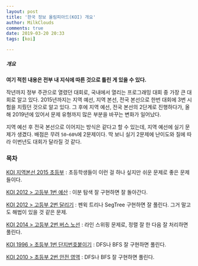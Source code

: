 ```yaml
---
layout: post
title: '한국 정보 올림피아드(KOI) 개요'
author: MilkClouds
comments: true
date: 2019-03-20 20:33
tags: [koi]

---
```


##### 개요

**여기 적힌 내용은 전부 내 지식에 따른 것으로 틀린 게 있을 수 있다.**


작년까지 정부 주관으로 열렸던 대회로, 국내에서 열리는 프로그래밍 대회 중 가장 큰 대회로 알고 있다. 2015년까지는 지역 예선, 지역 본선, 전국 본선으로 한번 대회에 3번 시험을 치뤘던 것으로 알고 있다. 그 후에 지역 예선, 전국 본선의 2단계로 진행하다가, 올해 2019년에 있어서 문제 유형까지 많은 부분을 바꾸는 변화가 일어났다.  

지역 예선 후 전국 본선으로 이어지는 방식은 같다고 할 수 있는데, 지역 예선에 실기 문제가 생겼다. 배점은 무려 `50~60%`에 2문제이다. 딱 보니 실기 2문제에 난이도와 질에 따라 이번년도 대회가 달라질 것 같다.  




### 목차  
[KOI 지역본선 2015 초등부](https://milkclouds.github.io/2019/03/20/KOI-%EC%A7%80%EC%97%AD%EB%B3%B8%EC%84%A0-2015-%EC%B4%88%EB%93%B1%EB%B6%80/)
: 초등학생들이 이런 걸 하나 싶지만 쉬운 문제로 좋은 문제들이다.

[KOI 2012 > 고등부 1번 예산](https://milkclouds.github.io/2019/02/04/BOJ-2512-%EC%98%88%EC%82%B0/)
: 이분 탐색 잘 구현하면 잘 돌아간다.

[KOI 2012 > 고등부 2번 달리기](https://milkclouds.github.io/2019/03/15/BOJ-2517-%EB%8B%AC%EB%A6%AC%EA%B8%B0/)
: 펜윅 트리나 SegTree 구현하면 잘 풀린다. 그거 말고도 해법이 있을 것 같은 문제.

[KOI 2014 > 고등부 2번 버스 노선](https://milkclouds.github.io/2019/02/09/BOJ-10165-%EB%B2%84%EC%8A%A4-%EB%85%B8%EC%84%A0/)
: 라인 스위핑 문제로, 정렬 잘 한 다음 잘 처리하면 풀린다.

[KOI 1996 > 초등부 1번 단지번호붙이기](https://milkclouds.github.io/2019/02/10/BOJ-2667-%EB%8B%A8%EC%A7%80%EB%B2%88%ED%98%B8%EB%B6%99%EC%9D%B4%EA%B8%B0/)
: DFS나 BFS 잘 구현하면 풀린다.

[KOI 2010 > 초등부 2번 안전 영역](https://milkclouds.github.io/2019/02/04/BOJ-2468-%EC%95%88%EC%A0%84-%EC%98%81%EC%97%AD/)
: DFS나 BFS 잘 구현하면 풀린다.

